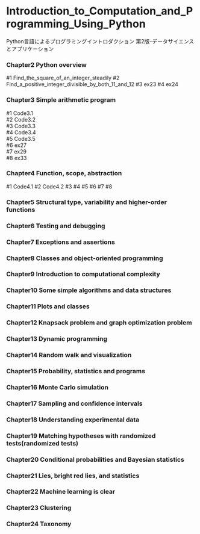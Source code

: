 # Introduction_to_Computation_and_Programming_Using_Python

Python言語によるプログラミングイントロダクション 第2版-データサイエンスとアプリケーション

### Chapter2 Python overview
#1 Find_the_square_of_an_integer_steadily
#2 Find_a_positive_integer_divisible_by_both_11_and_12
#3 ex23
#4 ex24


### Chapter3 Simple arithmetic program
#1 Code3.1  
#2 Code3.2  
#3 Code3.3  
#4 Code3.4  
#5 Code3.5  
#6 ex27  
#7 ex29  
#8 ex33  

### Chapter4 Function, scope, abstraction
#1 Code4.1
#2 Code4.2
#3
#4
#5
#6
#7
#8

### Chapter5 Structural type, variability and higher-order functions

### Chapter6 Testing and debugging

### Chapter7 Exceptions and assertions

### Chapter8 Classes and object-oriented programming

### Chapter9 Introduction to computational complexity

### Chapter10 Some simple algorithms and data structures

### Chapter11 Plots and classes

### Chapter12 Knapsack problem and graph optimization problem

### Chapter13 Dynamic programming

### Chapter14 Random walk and visualization

### Chapter15 Probability, statistics and programs

### Chapter16 Monte Carlo simulation

### Chapter17 Sampling and confidence intervals

### Chapter18 Understanding experimental data

### Chapter19 Matching hypotheses with randomized tests(randomized tests)

### Chapter20 Conditional probabilities and Bayesian statistics

### Chapter21 Lies, bright red lies, and statistics

### Chapter22 Machine learning is clear

### Chapter23 Clustering

### Chapter24 Taxonomy

